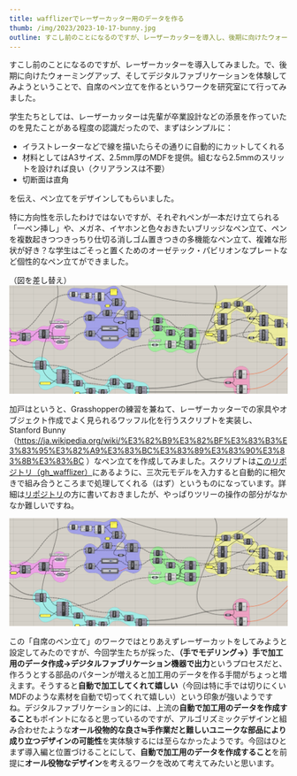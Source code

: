 ```yaml
---
title: wafflizerでレーザーカッター用のデータを作る
thumb: /img/2023/2023-10-17-bunny.jpg
outline: すこし前のことになるのですが、レーザーカッターを導入し、後期に向けたウォーミングアップ、そしてデジタルファブリケーションを体験してみようということで、自席のペン立てを作るというワークを行ってみました。このワーク用に作成したワッフル化のGrasshopperスクリプトと合わせて簡単に紹介を行います。
---
```


すこし前のことになるのですが、レーザーカッターを導入してみました。で、後期に向けたウォーミングアップ、そしてデジタルファブリケーションを体験してみようということで、自席のペン立てを作るというワークを研究室にて行ってみました。

学生たちとしては、レーザーカッターは先輩が卒業設計などの添景を作っていたのを見たことがある程度の認識だったので、まずはシンプルに：
- イラストレーターなどで線を描いたらその通りに自動的にカットしてくれる
- 材料としてはA3サイズ、2.5mm厚のMDFを提供。組むなら2.5mmのスリットを設ければ良い（クリアランスは不要）
- 切断面は直角

を伝え、ペン立てをデザインしてもらいました。

特に方向性を示したわけではないですが、それぞれペンが一本だけ立てられる「一ペン挿し」や、メガネ、イヤホンと色々おきたいブリッジなペン立て、ペンを複数起きつつきっちり仕切る消しゴム置きつきの多機能なペン立て、複雑な形状が好き？な学生はごそっと置くためのオーゼテック・パビリオンなプレートなど個性的なペン立てができました。

（図を差し替え）
![学生によるペン立て](../img/2023/2023-10-18-lasercut02.png)

加戸はというと、Grasshopperの練習を兼ねて、レーザーカッターでの家具やオブジェクト作成でよく見られるワッフル化を行うスクリプトを実装し、Stanford Bunny（https://ja.wikipedia.org/wiki/%E3%82%B9%E3%82%BF%E3%83%B3%E3%83%95%E3%82%A9%E3%83%BC%E3%83%89%E3%83%90%E3%83%8B%E3%83%BC ）なペン立てを作成してみました。スクリプトは[このリポジトリ（gh_wafflizer）](https://github.com/ail-and-colleagues/gh_wafflizer)にあるように、三次元モデルを入力すると自動的に相欠きで組み合うところまで処理してくれる（はず）というものになっています。詳細は[リポジトリ](https://github.com/ail-and-colleagues/gh_wafflizer)の方に書いておきましたが、やっぱりツリーの操作の部分がなかなか難しいですね。

![学生によるペン立て](../img/2023/2023-10-18-lasercut02.png)


この「自席のペン立て」のワークではとりあえずレーザーカットをしてみようと設定してみたのですが、今回学生たちが採った、**（手でモデリング→）手で加工用のデータ作成→デジタルファブリケーション機器で出力**というプロセスだと、作ろうとする部品のパターンが増えると加工用のデータを作る手間がちょっと増えます。そうすると**自動で加工してくれて嬉しい**（今回は特に手では切りにくいMDFのような素材を自動で切ってくれて嬉しい）という印象が強いようですね。デジタルファブリケーション的には、上流の**自動で加工用のデータを作成すること**もポイントになると思っているのですが、アルゴリズミックデザインと組み合わせたような**オール役物的な良さ≒手作業だと難しいユニークな部品により成り立つデザインの可能性**を実体験するには至らなかったようです。今回はひとまず導入編と位置づけることにして、**自動で加工用のデータを作成すること**を前提に**オール役物なデザイン**を考えるワークを改めて考えてみたいと思います。
